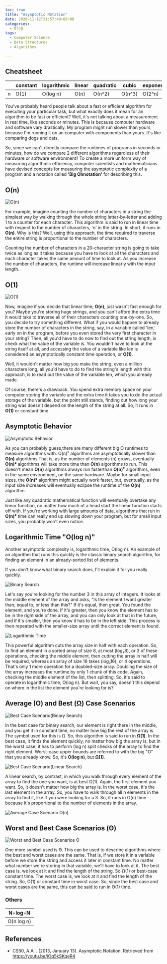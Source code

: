 ```yaml
---
toc: true
title: "Asymptotic Notation"
date: 2020-11-12T21:57:40+08:00
categories:
  - Blog
tags:
  - Computer Science
  - Data Structures
  - Algorithms

---
```

##  Cheatsheet

| |constant|logarithmic|linear|quadratic|cubic  |exponential|
|-|--------|-----------|------|---------|-------|-----------|
|n|O(1)    |O(log n)   |O(n)  |O(n^2)   |O(n^3) |O(2^n)     |



You've probably heard people talk about a fast or efficient algorithm for executing your particular task, but what exactly does it mean for an algorithm to be fast or efficient? 
Well, it's not talking about a measurement in real time, like seconds or minutes. This is because computer hardware and software vary drastically. My program might run slower than yours, because I'm running it on an computer with components than yours.
It's like comparing dogs and cats.

So, since we can't directly compare the runtimes of programs in seconds or minutes, how do we compare 2 different algorithms regardless of their hardware or software environment? To create a more uniform way of measuring algorithmic efficiency, computer scientists and mathematicians have devised concepts for measuring the asymptotic complexity of a program and a notation called **'Big Ohnotation'** for describing this.

  ## O(n)

![O(n)](/assets/images/blogs/asymptotic-notation/image1.png)

For example, imagine counting the number of characters in a string the simplest way by walking through the whole string letter-by-letter and adding 1 to a counter for each character. This algorithm is said to run in linear time with respect to the number of characters, 'n' in the string. In short, it runs in **O(n)**. Why is this? Well, using this approach, the time required to traverse the entire string is proportional to the number of characters.

Counting the number of characters in a 20-character string is going to take twice as long as it takes because you have to look at all the characters and each character takes the same amount of time to look at. As you increase the number of characters, the runtime will increase linearly with the input length.

## O(1)

![O(1)](/assets/images/blogs/asymptotic-notation/image2.png)

Now, imagine if you decide that linear time, **O(n)**, just wasn't fast enough for you? Maybe you're storing huge strings, and you can't afford the extra time it would take to traverse all of their characters counting one-by-one. So, you decide to try something different. What if you would happen to already store the number of characters in the string, say, in a variable called 'len,' early on in the program, before you even stored the very first character in your string? Then, all you'd have to do now to find out the string length, is check what the value of the variable is. You wouldn't have to look at the string itself at all, and accessing the value of a variable like len is considered an asymptotically constant time operation, or **O(1)**.

Well, it wouldn't matter how big you make the string, even a million characters long, all you'd have to do to find the string's length with this approach, is to read out the value of the variable len, which you already made.

Of course, there's a drawback. You spend extra memory space on your computer storing the variable and the extra time it takes you to do the actual storage of the variable, but the point still stands, finding out how long your string was doesn't depend on the length of the string at all. So, it runs in **O(1)** or constant time.

## Asymptotic Behavior

![Asymptotic Behavior](/assets/images/blogs/asymptotic-notation/image3.png)

As you can probably guess,there are many different big O runtimes to measure algorithms with. O(n)² algorithms are asymptotically slower than **O(n)** algorithms.That is, as the number of elements (n) grows, eventually **O(n)²** algorithms will take more time than **O(n)** algorithms to run. This doesn't mean **O(n)** algorithms always run fasterthan **O(n)²** algorithms, even in the same environment, on the same hardware. Maybe for small input sizes, the **O(n)²** algorithm might actually work faster, but, eventually, as the input size increases will eventually eclipse the runtime of the **O(n)** algorithm.

Just like any quadratic mathematical function will eventually overtake any linear function, no matter how much of a head start the linear function starts off with. If you're working with large amounts of data, algorithms that run in **O(n)²** time can really end up slowing down your program, but for small input sizes, you probably won't even notice.

  ##  Logarithmic Time "O(log n)"

Another asymptotic complexity is, logarithmic time, O(log n). An example of an algorithm that runs this quickly is the classic binary search algorithm, for finding an element in an already-sorted list of elements.

If you don't know what binary search does,
I'll explain it for you really quickly.

![Binary Search](/assets/images/blogs/asymptotic-notation/image4.png)

Let's say you're looking for the number 3 in this array of integers. It looks at the middle element of the array and asks, "Is the element I want greater than, equal to, or less than this?" If it's equal, then great. You found the element, and you're done. If it's greater, then you know the element has to be in the right side of the array, and you can only look at that in the future, and if it's smaller, then you know it has to be in the left side. This process is then repeated with the smaller-size array until the correct element is found.

![Logarithmic Time](/assets/images/blogs/asymptotic-notation/image5.png)

This powerful algorithm cuts the array size in half with each operation. So, to find an element in a sorted array of size 8, at most (log₂8), or 3 of these operations, checking the middle element, then cutting the array in half will be required, whereas an array of size 16 takes (log₂16), or 4 operations. That's only 1 more operation for a doubled-size array. Doubling the size of the array increases the runtime by only 1 chunk of this code. Again, checking the middle element of the list, then splitting. So, it's said to operate in logarithmic time, O(log n). But wait, you say, doesn't this depend on where in the list the element you're looking for is?

## Average (O) and Best (Ω) Case Scenarios

![Best Case Scenario(Binary Search)](/assets/images/blogs/asymptotic-notation/image6.png)

In the best case for binary search, our element is right there in the middle, and you get it in constant time, no matter how big the rest of the array is. The symbol used for this is Ω. So, this algorithm is said to run in **Ω(1)**. In the best case, it finds the element quickly, no matter how big the array is, but in the worst case, it has to perform (log n) split checks of the array to find the right element. Worst-case upper bounds are referred to with the big "O" that you already know. So, it's **O(log n)**, but **Ω(1)**.

![Best Case Scenario(Linear Search)](/assets/images/blogs/asymptotic-notation/image7.png)

A linear search, by contrast, in which you walk through every element of the array to find the one you want, is at best Ω(1). Again, the first element you want. So, it doesn't matter how big the array is. In the worst case, it's the last element in the array. So, you have to walk through all n elements in the array to find it, like if you were looking for a 3. So, it runs in O(n) time because it's proportional to the number of elements in the array.

![Average Case Scenario O(n)](/assets/images/blogs/asymptotic-notation/image8.png)

## Worst and Best Case Scenarios (Θ)

![Worst and Best Case Scenarios Θ](/assets/images/blogs/asymptotic-notation/image9.png)

One more symbol used is Θ. This can be used to describe algorithms where the best and worst cases are the same. That is, if we store it in a variable before we store the string and access it later in constant time. No matter what number we're storing in that variable, we'll have to look at it. The best case is, we look at it and find the length of the string. So Ω(1) or best-case constant time. The worst case is, we look at it and find the length of the string. So, O(1) or constant time in worst case. So, since the best case and worst cases are the same, this can be said to run in Θ(1) time.

###  Others
|N-log-N   |
|----------|
|O(n log n)|

##  References
  - CS50, A.A. . (2013, January 13). Asymptotic Notation. Retrieved from https://youtu.be/iOq5kSKqeR4
